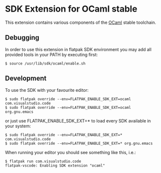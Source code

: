 # SDK Extension for OCaml stable

This extension contains various components of the [OCaml](https://ocaml.org/) stable toolchain.

## Debugging

In order to use this extension in flatpak SDK environment you may add all provided tools in your PATH by executing first:
```
$ source /usr/lib/sdk/ocaml/enable.sh
```

## Development
To use the SDK with your favourite editor:
```
$ sudo flatpak override --env=FLATPAK_ENABLE_SDK_EXT=ocaml com.visualstudio.code
$ sudo flatpak override --env=FLATPAK_ENABLE_SDK_EXT=ocaml org.gnu.emacs
```

or just use FLATPAK_ENABLE_SDK_EXT=* to load every SDK available in your system:
```
$ sudo flatpak override --env=FLATPAK_ENABLE_SDK_EXT=* com.visualstudio.code
$ sudo flatpak override --env=FLATPAK_ENABLE_SDK_EXT=* org.gnu.emacs
```

When running your editor you should see something like this, i.e.:
```
$ flatpak run com.visualstudio.code
flatpak-vscode: Enabling SDK extension "ocaml"
```

